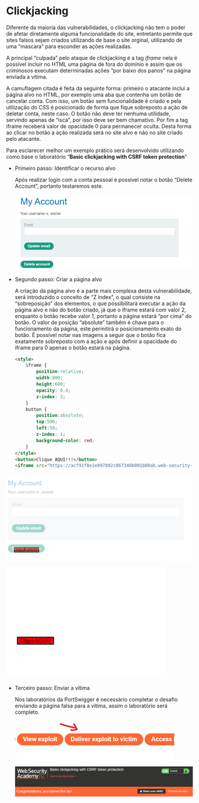 # Clickjacking

Diferente da maioria das vulnerabilidades, o clickjacking não tem o poder de afetar diretamente alguma funcionalidade do site, entretanto permite que sites falsos sejam criados utilizando de base o site orginal, utilizando de uma “mascara” para esconder as ações realizadas.

A principal “culpada” pelo ataque de clickjacking é a tag *iframe* nela é possível incluir no HTML uma página de fora do domínio e assim que os criminosos executam determinadas ações “por baixo dos panos” na página enviada a vítima.

A camuflagem citada é feita da seguinte forma: primeiro o atacante inclui a página alvo no HTML, por exemplo uma aba que contenha um botão de cancelar conta. Com isso, um botão sem funcionalidade é criado e pela utilização do CSS é posicionado de forma que fique sobreposto a ação de deletar conta, neste caso. O botão não deve ter nenhuma utilidade, servindo apenas de “isca”, por isso deve ser bem chamativo. Por fim a tag iframe receberá valor de opacidade 0 para permanecer oculta. Desta forma ao clicar no botão a ação realizada será no site alvo e não no site criado pelo atacante. 

Para esclarecer melhor um exemplo prático será desenvolvido utilizando como base o laboratório “****Basic clickjacking with CSRF token protection****”

- Primeiro passo: Identificar o recurso alvo
    
    Após realizar login com a conta pessoal é possível notar o botão “Delete Account”, portanto testaremos este.
    
    ![Untitled](Imagens/Untitled.png)
    
- Segundo passo: Criar a página alvo
    
    A criação da página alvo é a parte mais complexa desta vulnerabilidade, será introduzido o conceito de “Z index”, o qual consiste na “sobreposição” dos elementos, o que possibilitará executar a ação da página alvo e não do botão criado, já que o iframe estará com valor 2, enquanto o botão recebe valor 1, portanto a página estará “por cima” do botão. O valor de posição “absolute” também é chave para o funcionamento da página, este permitirá o posicionamento exato do botão. É possível notar nas imagens a seguir que o botão fica exatamente sobreposto com a ação e após definir a opacidade do iframe para 0 apenas o botão estará na página.
    
    ```html
    <style>
        iframe {
            position:relative;
            width:800;
            height:600;
            opacity: 0.4;
            z-index: 2;
        }
        button {
            position:absolute;
            top:500;
            left:50;
            z-index: 1;
            background-color: red;
        }
    </style>
    <button>Clique AQUI!!!</button>
    <iframe src="https://acf91f8e1e897802c067348b001b00ab.web-security-academy.net/my-account"></iframe>
    ```
    

![Untitled](Imagens/Untitled%201.png)

![Untitled](Imagens/Untitled%202.png)

- Terceiro passo: Enviar a vítima
    
    Nos laboratórios da PortSwigger é necessário completar o desafio enviando a página falsa para a vítima, assim o laboratório será completo.
    
    ![Untitled](Imagens/Untitled%203.png)
    
    ![Untitled](Imagens/Untitled%204.png)